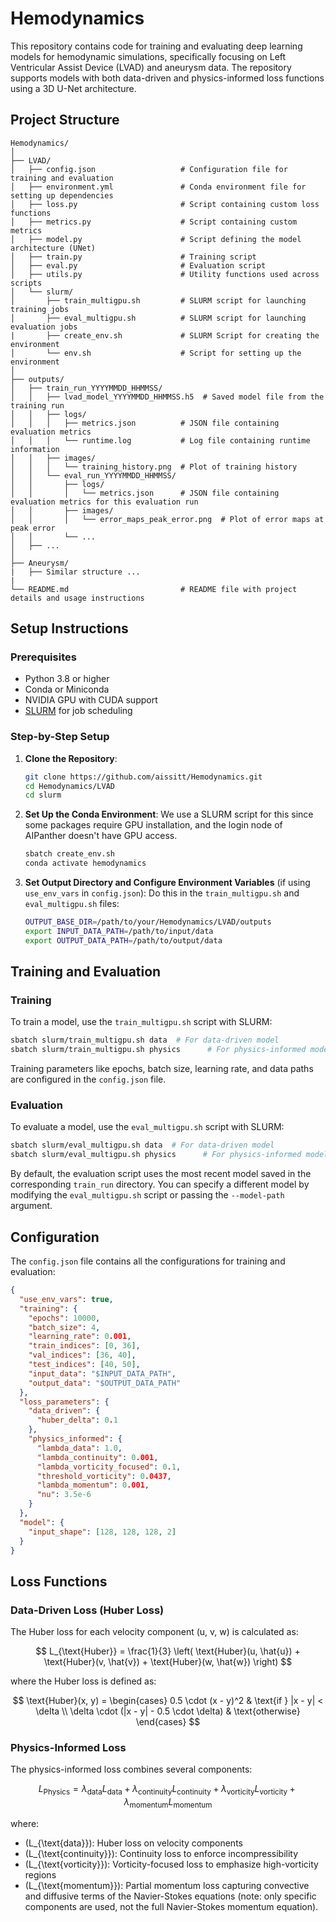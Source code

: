 # Hemodynamics

This repository contains code for training and evaluating deep learning models for hemodynamic simulations, specifically focusing on Left Ventricular Assist Device (LVAD) and aneurysm data. The repository supports models with both data-driven and physics-informed loss functions using a 3D U-Net architecture.

## Project Structure

```
Hemodynamics/                         
│
├── LVAD/                             
│   ├── config.json                   # Configuration file for training and evaluation
│   ├── environment.yml               # Conda environment file for setting up dependencies
│   ├── loss.py                       # Script containing custom loss functions
│   ├── metrics.py                    # Script containing custom metrics
│   ├── model.py                      # Script defining the model architecture (UNet)
│   ├── train.py                      # Training script
│   ├── eval.py                       # Evaluation script
│   ├── utils.py                      # Utility functions used across scripts
│   └── slurm/                        
│       ├── train_multigpu.sh         # SLURM script for launching training jobs
│       ├── eval_multigpu.sh          # SLURM script for launching evaluation jobs
|       ├── create_env.sh             # SLURM Script for creating the environment
│       └── env.sh                    # Script for setting up the environment
│
├── outputs/                          
│   ├── train_run_YYYYMMDD_HHMMSS/    
│   │   ├── lvad_model_YYYYMMDD_HHMMSS.h5  # Saved model file from the training run
│   │   ├── logs/                     
│   │   │   ├── metrics.json          # JSON file containing evaluation metrics
│   │   │   └── runtime.log           # Log file containing runtime information
│   │   ├── images/                   
│   │   │   └── training_history.png  # Plot of training history
│   │   └── eval_run_YYYYMMDD_HHMMSS/ 
│   │       ├── logs/                 
│   │       │   └── metrics.json      # JSON file containing evaluation metrics for this evaluation run
│   │       ├── images/               
│   │       │   └── error_maps_peak_error.png  # Plot of error maps at peak error
│   │       └── ...                   
│   ├── ...                           
│
├── Aneurysm/
|   ├── Similar structure ...
|
└── README.md                         # README file with project details and usage instructions
```

## Setup Instructions

### Prerequisites

- Python 3.8 or higher
- Conda or Miniconda
- NVIDIA GPU with CUDA support
- [SLURM](https://slurm.schedmd.com/) for job scheduling

### Step-by-Step Setup

1. **Clone the Repository**:
   ```bash
   git clone https://github.com/aissitt/Hemodynamics.git
   cd Hemodynamics/LVAD
   cd slurm

2. **Set Up the Conda Environment**:
   We use a SLURM script for this since some packages require GPU installation, and the login node of AIPanther doesn't have GPU access.
   ```bash
   sbatch create_env.sh
   conda activate hemodynamics
   ```

4. **Set Output Directory and Configure Environment Variables** (if using `use_env_vars` in `config.json`):
   Do this in the `train_multigpu.sh` and `eval_multigpu.sh` files:
   ```bash
   OUTPUT_BASE_DIR=/path/to/your/Hemodynamics/LVAD/outputs
   export INPUT_DATA_PATH=/path/to/input/data
   export OUTPUT_DATA_PATH=/path/to/output/data
   ```

## Training and Evaluation

### Training

To train a model, use the `train_multigpu.sh` script with SLURM:

```bash
sbatch slurm/train_multigpu.sh data  # For data-driven model
sbatch slurm/train_multigpu.sh physics      # For physics-informed model
```

Training parameters like epochs, batch size, learning rate, and data paths are configured in the `config.json` file.

### Evaluation

To evaluate a model, use the `eval_multigpu.sh` script with SLURM:

```bash
sbatch slurm/eval_multigpu.sh data  # For data-driven model
sbatch slurm/eval_multigpu.sh physics      # For physics-informed model
```

By default, the evaluation script uses the most recent model saved in the corresponding `train_run` directory. You can specify a different model by modifying the `eval_multigpu.sh` script or passing the `--model-path` argument.

## Configuration

The `config.json` file contains all the configurations for training and evaluation:

```json
{
  "use_env_vars": true, 
  "training": {
    "epochs": 10000,
    "batch_size": 4,
    "learning_rate": 0.001,
    "train_indices": [0, 36],
    "val_indices": [36, 40],
    "test_indices": [40, 50],
    "input_data": "$INPUT_DATA_PATH",  
    "output_data": "$OUTPUT_DATA_PATH" 
  },
  "loss_parameters": {
    "data_driven": {
      "huber_delta": 0.1
    },
    "physics_informed": {
      "lambda_data": 1.0,
      "lambda_continuity": 0.001,
      "lambda_vorticity_focused": 0.1,
      "threshold_vorticity": 0.0437,
      "lambda_momentum": 0.001,
      "nu": 3.5e-6
    }
  },
  "model": {
    "input_shape": [128, 128, 128, 2]
  }
}
```

## Loss Functions

### Data-Driven Loss (Huber Loss)

The Huber loss for each velocity component (u, v, w) is calculated as:

$$
L_{\text{Huber}} = \frac{1}{3} \left( \text{Huber}(u, \hat{u}) + \text{Huber}(v, \hat{v}) + \text{Huber}(w, \hat{w}) \right)
$$

where the Huber loss is defined as:

$$
\text{Huber}(x, y) = 
\begin{cases} 
0.5 \cdot (x - y)^2 & \text{if } |x - y| < \delta \\
\delta \cdot (|x - y| - 0.5 \cdot \delta) & \text{otherwise}
\end{cases}
$$

### Physics-Informed Loss

The physics-informed loss combines several components:

$$
L_{\text{Physics}} = \lambda_{\text{data}}L_{\text{data}} + \lambda_{\text{continuity}}L_{\text{continuity}} + \lambda_{\text{vorticity}}L_{\text{vorticity}} + \lambda_{\text{momentum}}L_{\text{momentum}}
$$

where:

- \(L_{\text{data}}\): Huber loss on velocity components
- \(L_{\text{continuity}}\): Continuity loss to enforce incompressibility
- \(L_{\text{vorticity}}\): Vorticity-focused loss to emphasize high-vorticity regions
- \(L_{\text{momentum}}\): Partial momentum loss capturing convective and diffusive terms of the Navier-Stokes equations (note: only specific components are used, not the full Navier-Stokes momentum equation).
